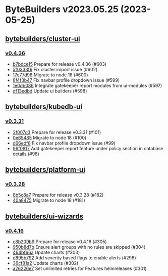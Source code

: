 # ByteBuilders v2023.05.25 (2023-05-25)


## [bytebuilders/cluster-ui](https://github.com/bytebuilders/cluster-ui)

### [v0.4.36](https://github.com/bytebuilders/cluster-ui/releases/tag/v0.4.36)

- [b7bdce15](https://github.com/bytebuilders/cluster-ui/commit/b7bdce15) Prepare for release v0.4.36 (#603)
- [5f0333f6](https://github.com/bytebuilders/cluster-ui/commit/5f0333f6) Fix cluster import issue (#602)
- [17e77d98](https://github.com/bytebuilders/cluster-ui/commit/17e77d98) Migrate to node 18 (#600)
- [8f4f3b47](https://github.com/bytebuilders/cluster-ui/commit/8f4f3b47) Fix navbar profile dropdown issue (#599)
- [1e0db086](https://github.com/bytebuilders/cluster-ui/commit/1e0db086) Integrate gatekeeper report modules from ui-modules (#597)
- [df13edbd](https://github.com/bytebuilders/cluster-ui/commit/df13edbd) Update ui builders (#598)



## [bytebuilders/kubedb-ui](https://github.com/bytebuilders/kubedb-ui)

### [v0.3.31](https://github.com/bytebuilders/kubedb-ui/releases/tag/v0.3.31)

- [3f007d3](https://github.com/bytebuilders/kubedb-ui/commit/3f007d3) Prepare for release v0.3.31 (#101)
- [0e65485](https://github.com/bytebuilders/kubedb-ui/commit/0e65485) Migrate to node 18 (#100)
- [d66edf8](https://github.com/bytebuilders/kubedb-ui/commit/d66edf8) Fix navbar profile dropdown issue (#99)
- [96f0817](https://github.com/bytebuilders/kubedb-ui/commit/96f0817) Add gatekeeper report feature under policy section in database details (#98)



## [bytebuilders/platform-ui](https://github.com/bytebuilders/platform-ui)

### [v0.3.28](https://github.com/bytebuilders/platform-ui/releases/tag/v0.3.28)

- [8b5c8a7](https://github.com/bytebuilders/platform-ui/commit/8b5c8a7) Prepare for release v0.3.28 (#182)
- [40a8475](https://github.com/bytebuilders/platform-ui/commit/40a8475) Migrate to node 18 (#181)



## [bytebuilders/ui-wizards](https://github.com/bytebuilders/ui-wizards)

### [v0.4.16](https://github.com/bytebuilders/ui-wizards/releases/tag/v0.4.16)

- [c8b209b9](https://github.com/bytebuilders/ui-wizards/commit/c8b209b9) Prepare for release v0.4.16 (#305)
- [950b8d7b](https://github.com/bytebuilders/ui-wizards/commit/950b8d7b) Ensure alert groups with no rules are skipped (#304)
- [464bf66a](https://github.com/bytebuilders/ui-wizards/commit/464bf66a) Update charts (#303)
- [d895b792](https://github.com/bytebuilders/ui-wizards/commit/d895b792) Add severity based flags to enable alerts (#298)
- [36cf81a2](https://github.com/bytebuilders/ui-wizards/commit/36cf81a2) Update charts (#302)
- [a26226e7](https://github.com/bytebuilders/ui-wizards/commit/a26226e7) Set unlimited retries for Features helmreleases (#301)



